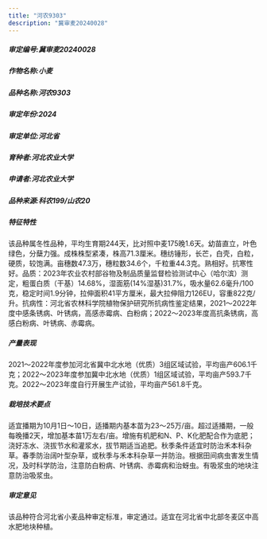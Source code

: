 ```yaml
---
title: "河农9303"
description: "冀审麦20240028"
---
```

##### 审定编号:冀审麦20240028

##### 作物名称:小麦

##### 品种名称:河农9303

##### 审定年份:2024

##### 审定单位:河北省

##### 育种者:河北农业大学

##### 申请者:河北农业大学

##### 品种来源:科农199/山农20

##### 特征特性
该品种属冬性品种，平均生育期244天，比对照中麦175晚1.6天。幼苗直立，叶色绿色，分蘖力强。成株株型紧凑，株高71.3厘米。穗纺锤形，长芒，白壳，白粒，硬质，较饱满。亩穗数47.3万，穗粒数34.6个，千粒重44.3克。熟相好。抗寒性好。品质：2023年农业农村部谷物及制品质量监督检验测试中心（哈尔滨）测定，粗蛋白质（干基）14.68%，湿面筋(14%湿基)31.7%，吸水量62.6毫升/100克，稳定时间1.9分钟，拉伸面积41平方厘米，最大拉伸阻力126EU，容重822克/升。抗病性：河北省农林科学院植物保护研究所抗病性鉴定结果，2021～2022年度中感条锈病、叶锈病，高感赤霉病、白粉病；2022～2023年度高抗条锈病，高感白粉病、叶锈病、赤霉病。

##### 产量表现
2021～2022年度参加河北省冀中北水地（优质）3组区域试验，平均亩产606.1千克；2022～2023年度参加冀中北水地（优质）1组区域试验，平均亩产593.7千克。2022～2023年度自行开展生产试验，平均亩产561.8千克。

##### 栽培技术要点
适宜播期为10月1日～10日，适播期内基本苗为23～25万/亩。超过适播期，一般每晚播2天，增加基本苗1万左右/亩。增施有机肥和N、P、K化肥配合作为底肥；浇好冻水、浇拔节水和灌浆水，拔节期适当追肥。秋季条件适宜时防治禾本科杂草。春季防治阔叶型杂草，或秋季与禾本科杂草一并防治。根据田间病虫害发生情况，及时科学防治，注意防白粉病、叶锈病、赤霉病和治蚜虫。有吸浆虫的地块注意防治吸浆虫。

##### 审定意见
该品种符合河北省小麦品种审定标准，审定通过。适宜在河北省中北部冬麦区中高水肥地块种植。
